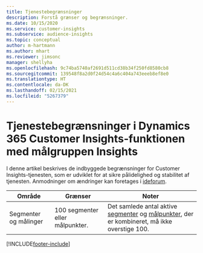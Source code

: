 ```yaml
---
title: Tjenestebegrænsninger
description: Forstå grænser og begrænsninger.
ms.date: 10/15/2020
ms.service: customer-insights
ms.subservice: audience-insights
ms.topic: conceptual
author: m-hartmann
ms.author: mhart
ms.reviewer: jimsonc
manager: shellyha
ms.openlocfilehash: 9c74ba5740af2691d511cd38b34f250fd8580cb8
ms.sourcegitcommit: 139548f8a2d0f24d54c4a6c404a743eeeb8ef8e0
ms.translationtype: HT
ms.contentlocale: da-DK
ms.lasthandoff: 02/15/2021
ms.locfileid: "5267379"
---
```

# <a name="service-limits-in-dynamics-365-customer-insights-audience-insights-capability"></a>Tjenestebegrænsninger i Dynamics 365 Customer Insights-funktionen med målgruppen Insights

I denne artikel beskrives de indbyggede begrænsninger for Customer Insights-tjenesten, som er udviklet for at sikre pålidelighed og stabilitet af tjenesten. Anmodninger om ændringer kan foretages i [ideforum](https://go.microsoft.com/fwlink/?linkid=2074172). 
 
| Område  | Grænser  | Noter |
|-------------|---------------------------------------------------------------------|---------------------------------------------------------------------|
| Segmenter og målinger | 100 segmenter eller målpunkter. | Det samlede antal aktive [segmenter](segments.md) og [målpunkter](measures.md), der er kombineret, må ikke overstige 100.  |


[!INCLUDE[footer-include](../includes/footer-banner.md)]
